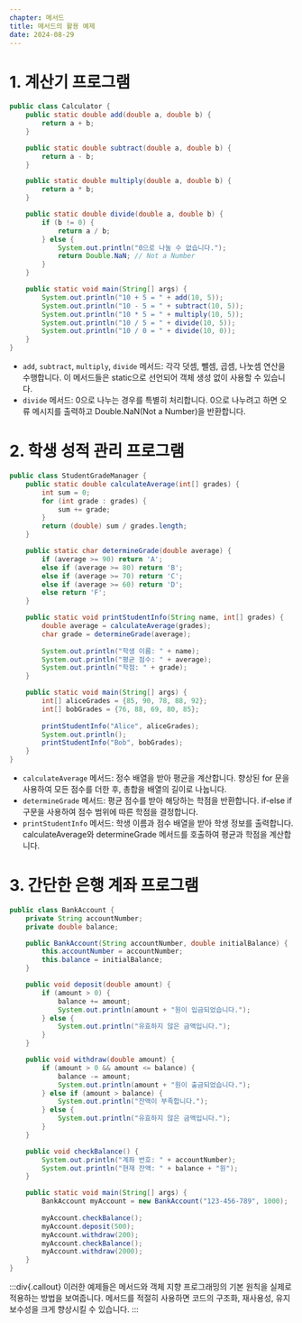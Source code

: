 ```yaml
---
chapter: 메서드
title: 메서드의 활용 예제
date: 2024-08-29
---
```

# 1. 계산기 프로그램
```java
public class Calculator {
    public static double add(double a, double b) {
        return a + b;
    }

    public static double subtract(double a, double b) {
        return a - b;
    }

    public static double multiply(double a, double b) {
        return a * b;
    }

    public static double divide(double a, double b) {
        if (b != 0) {
            return a / b;
        } else {
            System.out.println("0으로 나눌 수 없습니다.");
            return Double.NaN; // Not a Number
        }
    }

    public static void main(String[] args) {
        System.out.println("10 + 5 = " + add(10, 5));
        System.out.println("10 - 5 = " + subtract(10, 5));
        System.out.println("10 * 5 = " + multiply(10, 5));
        System.out.println("10 / 5 = " + divide(10, 5));
        System.out.println("10 / 0 = " + divide(10, 0));
    }
}
```
- `add`, `subtract`, `multiply`, `divide` 메서드: 각각 덧셈, 뺄셈, 곱셈, 나눗셈 연산을 수행합니다. 이 메서드들은 static으로 선언되어 객체 생성 없이 사용할 수 있습니다.
- `divide` 메서드: 0으로 나누는 경우를 특별히 처리합니다. 0으로 나누려고 하면 오류 메시지를 출력하고 Double.NaN(Not a Number)을 반환합니다.

# 2. 학생 성적 관리 프로그램
```java
public class StudentGradeManager {
    public static double calculateAverage(int[] grades) {
        int sum = 0;
        for (int grade : grades) {
            sum += grade;
        }
        return (double) sum / grades.length;
    }

    public static char determineGrade(double average) {
        if (average >= 90) return 'A';
        else if (average >= 80) return 'B';
        else if (average >= 70) return 'C';
        else if (average >= 60) return 'D';
        else return 'F';
    }

    public static void printStudentInfo(String name, int[] grades) {
        double average = calculateAverage(grades);
        char grade = determineGrade(average);
        
        System.out.println("학생 이름: " + name);
        System.out.println("평균 점수: " + average);
        System.out.println("학점: " + grade);
    }

    public static void main(String[] args) {
        int[] aliceGrades = {85, 90, 78, 88, 92};
        int[] bobGrades = {76, 88, 69, 80, 85};
        
        printStudentInfo("Alice", aliceGrades);
        System.out.println();
        printStudentInfo("Bob", bobGrades);
    }
}
```
- `calculateAverage` 메서드: 정수 배열을 받아 평균을 계산합니다. 향상된 for 문을 사용하여 모든 점수를 더한 후, 총합을 배열의 길이로 나눕니다.
- `determineGrade` 메서드: 평균 점수를 받아 해당하는 학점을 반환합니다. if-else if 구문을 사용하여 점수 범위에 따른 학점을 결정합니다.
- `printStudentInfo` 메서드: 학생 이름과 점수 배열을 받아 학생 정보를 출력합니다. calculateAverage와 determineGrade 메서드를 호출하여 평균과 학점을 계산합니다.

# 3. 간단한 은행 계좌 프로그램
```java
public class BankAccount {
    private String accountNumber;
    private double balance;

    public BankAccount(String accountNumber, double initialBalance) {
        this.accountNumber = accountNumber;
        this.balance = initialBalance;
    }

    public void deposit(double amount) {
        if (amount > 0) {
            balance += amount;
            System.out.println(amount + "원이 입금되었습니다.");
        } else {
            System.out.println("유효하지 않은 금액입니다.");
        }
    }

    public void withdraw(double amount) {
        if (amount > 0 && amount <= balance) {
            balance -= amount;
            System.out.println(amount + "원이 출금되었습니다.");
        } else if (amount > balance) {
            System.out.println("잔액이 부족합니다.");
        } else {
            System.out.println("유효하지 않은 금액입니다.");
        }
    }

    public void checkBalance() {
        System.out.println("계좌 번호: " + accountNumber);
        System.out.println("현재 잔액: " + balance + "원");
    }

    public static void main(String[] args) {
        BankAccount myAccount = new BankAccount("123-456-789", 1000);
        
        myAccount.checkBalance();
        myAccount.deposit(500);
        myAccount.withdraw(200);
        myAccount.checkBalance();
        myAccount.withdraw(2000);
    }
}
```

:::div{.callout}
이러한 예제들은 메서드와 객체 지향 프로그래밍의 기본 원칙을 실제로 적용하는 방법을 보여줍니다. 메서드를 적절히 사용하면 코드의 구조화, 재사용성, 유지보수성을 크게 향상시킬 수 있습니다.
:::